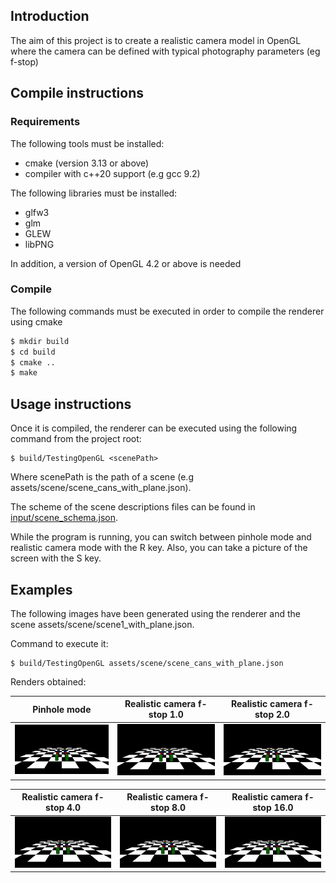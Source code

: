 ## Introduction
The aim of this project is to create a realistic camera model in OpenGL where the camera can be defined with typical photography parameters (eg f-stop)

## Compile instructions
### Requirements
The following tools must be installed:
- cmake (version 3.13 or above)
- compiler with c++20 support (e.g gcc 9.2)

The following libraries must be installed:
- glfw3
- glm
- GLEW
- libPNG

In addition, a version of OpenGL 4.2 or above is needed

### Compile
The following commands must be executed in order to compile the renderer using cmake

```bash
$ mkdir build
$ cd build
$ cmake ..
$ make
```

## Usage instructions
Once it is compiled, the renderer can be executed using the following command from the project root:

```
$ build/TestingOpenGL <scenePath>
```

Where scenePath is the path of a scene (e.g assets/scene/scene_cans_with_plane.json).

The scheme of the scene descriptions files can be found in [input/scene_schema.json](input/scene_schema.json).

While the program is running, you can switch between pinhole mode and realistic camera mode with the R key. Also, you can take a picture of the screen with the S key.

## Examples
The following images have been generated using the renderer and the scene assets/scene/scene1_with_plane.json.

Command to execute it:

```
$ build/TestingOpenGL assets/scene/scene_cans_with_plane.json
```

Renders obtained:

Pinhole mode | Realistic camera f-stop 1.0 |  Realistic camera f-stop 2.0
:-------------------------:|:-------------------------:|:-------------------------:
![Pinhole mode](art/example_image_pinhole.png) |  ![Realistic camera f-stop 1.0](art/example_image_f_stop_1.png) | ![Realistic camera f-stop 2.0](art/example_image_f_stop_2.png)

Realistic camera f-stop 4.0 | Realistic camera f-stop 8.0 |  Realistic camera f-stop 16.0
:-------------------------:|:-------------------------:|:-------------------------:
![Realistic camera f-stop 4.0](art/example_image_f_stop_4.png) |  ![Realistic camera f-stop 8.0](art/example_image_f_stop_8.png) | ![Realistic camera f-stop 16.0](art/example_image_f_stop_16.png)